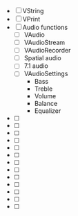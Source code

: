 * [ ] VString
* [ ] VPrint
* [ ] Audio functions
  * [ ] VAudio
  * [ ] VAudioStream
  * [ ] VAudioRecorder
  * [ ] Spatial audio
  * [ ] 7.1 audio
  * [ ] VAudioSettings
    * Bass
    * Treble
    * Volume
    * Balance
    * Equalizer
* [ ] 
* [ ] 
* [ ] 
* [ ] 
* [ ] 
* [ ] 
* [ ] 
* [ ] 
* [ ] 
* [ ] 
* [ ] 
* [ ] 
* [ ] 